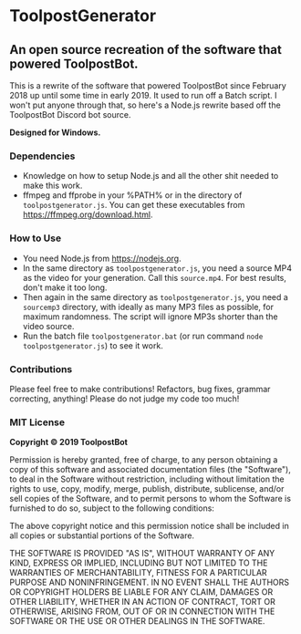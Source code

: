 # ToolpostGenerator
## An open source recreation of the software that powered ToolpostBot.

This is a rewrite of the software that powered ToolpostBot since February 2018 up until some time in early 2019. It used to run off a Batch script. I won't put anyone through that, so here's a Node.js rewrite based off the ToolpostBot Discord bot source.

**Designed for Windows.**

### Dependencies
- Knowledge on how to setup Node.js and all the other shit needed to make this work.
- ffmpeg and ffprobe in your %PATH% or in the directory of `toolpostgenerator.js`. You can get these executables from https://ffmpeg.org/download.html.

### How to Use
- You need Node.js from https://nodejs.org.
- In the same directory as `toolpostgenerator.js`, you need a source MP4 as the video for your generation. Call this `source.mp4`. For best results, don't make it too long.
- Then again in the same directory as `toolpostgenerator.js`, you need a `sourcemp3` directory, with ideally as many MP3 files as possible, for maximum randomness. The script will ignore MP3s shorter than the video source.
- Run the batch file `toolpostgenerator.bat` (or run command `node toolpostgenerator.js`) to see it work.

### Contributions
Please feel free to make contributions! Refactors, bug fixes, grammar correcting, anything! Please do not judge my code too much!

### MIT License
**Copyright © 2019 ToolpostBot**

Permission is hereby granted, free of charge, to any person obtaining a copy
of this software and associated documentation files (the "Software"), to deal
in the Software without restriction, including without limitation the rights
to use, copy, modify, merge, publish, distribute, sublicense, and/or sell
copies of the Software, and to permit persons to whom the Software is
furnished to do so, subject to the following conditions:

The above copyright notice and this permission notice shall be included in all
copies or substantial portions of the Software.

THE SOFTWARE IS PROVIDED "AS IS", WITHOUT WARRANTY OF ANY KIND, EXPRESS OR
IMPLIED, INCLUDING BUT NOT LIMITED TO THE WARRANTIES OF MERCHANTABILITY,
FITNESS FOR A PARTICULAR PURPOSE AND NONINFRINGEMENT. IN NO EVENT SHALL THE
AUTHORS OR COPYRIGHT HOLDERS BE LIABLE FOR ANY CLAIM, DAMAGES OR OTHER
LIABILITY, WHETHER IN AN ACTION OF CONTRACT, TORT OR OTHERWISE, ARISING FROM,
OUT OF OR IN CONNECTION WITH THE SOFTWARE OR THE USE OR OTHER DEALINGS IN THE
SOFTWARE.